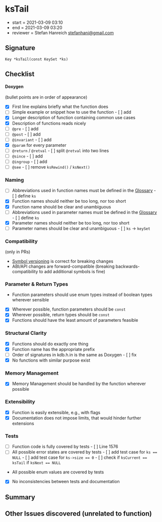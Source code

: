 # ksTail

- start = 2021-03-09 03:10
- end = 2021-03-09 03:20
- reviewer = Stefan Hanreich <stefanhani@gmail.com>

## Signature

`Key *ksTail(const KeySet *ks)`

## Checklist

#### Doxygen

(bullet points are in order of appearance)

- [x] First line explains briefly what the function does
- [ ] Simple example or snippet how to use the function - [ ] add
- [x] Longer description of function containing common use cases
- [x] Description of functions reads nicely
- [ ] `@pre` - [ ] add
- [ ] `@post` - [ ] add
- [ ] `@invariant` - [ ] add
- [x] `@param` for every parameter
- [ ] `@return` / `@retval` - [ ] split `@retval` into two lines
- [ ] `@since` - [ ] add
- [ ] `@ingroup` - [ ] add
- [ ] `@see` - [ ] remove `ksRewind()` / `ksNext()`

### Naming

- [ ] Abbreviations used in function names must be defined in the
      [Glossary](/doc/help/elektra-glossary.md) - [ ] define `ks`
- [x] Function names should neither be too long, nor too short
- [x] Function name should be clear and unambiguous
- [ ] Abbreviations used in parameter names must be defined in the
      [Glossary](/doc/help/elektra-glossary.md) - [ ] define `ks`
- [x] Parameter names should neither be too long, nor too short
- [ ] Parameter names should be clear and unambiguous - [ ] `ks` -> `keySet`

### Compatibility

(only in PRs)

- [Symbol versioning](/doc/dev/symbol-versioning.md)
  is correct for breaking changes
- ABI/API changes are forward-compatible (breaking backwards-compatibility
  to add additional symbols is fine)

### Parameter & Return Types

- Function parameters should use enum types instead of boolean types
  wherever sensible
- [x] Wherever possible, function parameters should be `const`
- [x] Wherever possible, return types should be `const`
- [x] Functions should have the least amount of parameters feasible

### Structural Clarity

- [x] Functions should do exactly one thing
- [x] Function name has the appropriate prefix
- [ ] Order of signatures in kdb.h.in is the same as Doxygen - [ ] fix
- [x] No functions with similar purpose exist

### Memory Management

- [x] Memory Management should be handled by the function wherever possible

### Extensibility

- [x] Function is easily extensible, e.g., with flags
- [x] Documentation does not impose limits, that would hinder further extensions

### Tests

- [ ] Function code is fully covered by tests - [ ] Line 1576
- [ ] All possible error states are covered by tests - [ ] add test case for `ks == NULL` - [ ] add test case for `ks->size == 0` - [ ] check if `ksCurrent == ksTail` if `ksNext == NULL`
- All possible enum values are covered by tests
- [x] No inconsistencies between tests and documentation

## Summary

## Other Issues discovered (unrelated to function)
